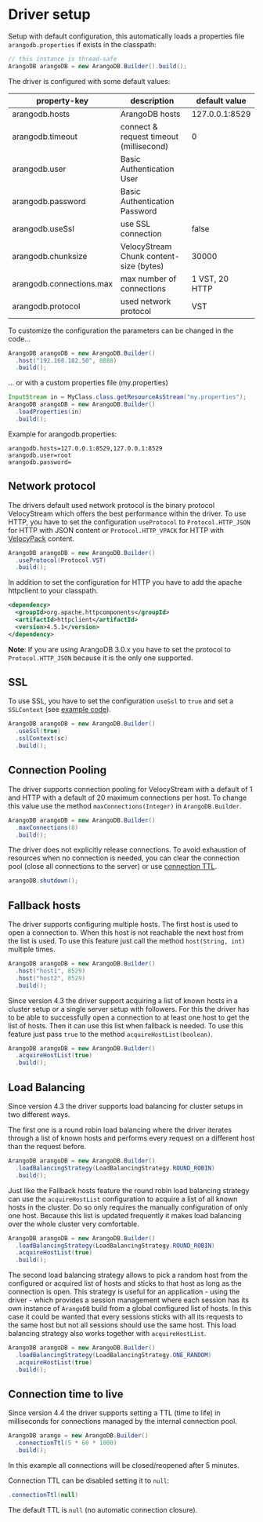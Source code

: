 <!-- don't edit here, it's from https://@github.com/arangodb/arangodb-java-driver.git / docs/Drivers/ -->
# Driver setup

Setup with default configuration, this automatically loads a properties file
`arangodb.properties` if exists in the classpath:

```Java
// this instance is thread-safe
ArangoDB arangoDB = new ArangoDB.Builder().build();
```

The driver is configured with some default values:

| property-key             | description                             | default value  |
| ------------------------ | --------------------------------------- | -------------- |
| arangodb.hosts           | ArangoDB hosts                          | 127.0.0.1:8529 |
| arangodb.timeout         | connect & request timeout (millisecond) | 0              |
| arangodb.user            | Basic Authentication User               |
| arangodb.password        | Basic Authentication Password           |
| arangodb.useSsl          | use SSL connection                      | false          |
| arangodb.chunksize       | VelocyStream Chunk content-size (bytes) | 30000          |
| arangodb.connections.max | max number of connections               | 1 VST, 20 HTTP |
| arangodb.protocol        | used network protocol                   | VST            |

To customize the configuration the parameters can be changed in the code...

```Java
ArangoDB arangoDB = new ArangoDB.Builder()
  .host("192.168.182.50", 8888)
  .build();
```

... or with a custom properties file (my.properties)

```Java
InputStream in = MyClass.class.getResourceAsStream("my.properties");
ArangoDB arangoDB = new ArangoDB.Builder()
  .loadProperties(in)
  .build();
```

Example for arangodb.properties:

```
arangodb.hosts=127.0.0.1:8529,127.0.0.1:8529
arangodb.user=root
arangodb.password=
```

## Network protocol

The drivers default used network protocol is the binary protocol VelocyStream
which offers the best performance within the driver. To use HTTP, you have to
set the configuration `useProtocol` to `Protocol.HTTP_JSON` for HTTP with JSON
content or `Protocol.HTTP_VPACK` for HTTP with
[VelocyPack](https://github.com/arangodb/velocypack/blob/master/VelocyPack.md) content.

```Java
ArangoDB arangoDB = new ArangoDB.Builder()
  .useProtocol(Protocol.VST)
  .build();
```

In addition to set the configuration for HTTP you have to add the
apache httpclient to your classpath.

```XML
<dependency>
  <groupId>org.apache.httpcomponents</groupId>
  <artifactId>httpclient</artifactId>
  <version>4.5.1</version>
</dependency>
```

**Note**: If you are using ArangoDB 3.0.x you have to set the protocol to
`Protocol.HTTP_JSON` because it is the only one supported.

## SSL

To use SSL, you have to set the configuration `useSsl` to `true` and set a `SSLContext`
(see [example code](https://github.com/arangodb/arangodb-java-driver/blob/master/src/test/java/com/arangodb/example/ssl/SslExample.java)).

```Java
ArangoDB arangoDB = new ArangoDB.Builder()
  .useSsl(true)
  .sslContext(sc)
  .build();
```

## Connection Pooling

The driver supports connection pooling for VelocyStream with a default of 1 and
HTTP with a default of 20 maximum connections per host. To change this value
use the method `maxConnections(Integer)` in `ArangoDB.Builder`.

```Java
ArangoDB arangoDB = new ArangoDB.Builder()
  .maxConnections(8)
  .build();
```

The driver does not explicitly release connections. To avoid exhaustion of
resources when no connection is needed, you can clear the connection pool
(close all connections to the server) or use [connection TTL](#connection-time-to-live).

```Java
arangoDB.shutdown();
```

## Fallback hosts

The driver supports configuring multiple hosts. The first host is used to open a
connection to. When this host is not reachable the next host from the list is used.
To use this feature just call the method `host(String, int)` multiple times.

```Java
ArangoDB arangoDB = new ArangoDB.Builder()
  .host("host1", 8529)
  .host("host2", 8529)
  .build();
```

Since version 4.3 the driver support acquiring a list of known hosts in a
cluster setup or a single server setup with followers. For this the driver has
to be able to successfully open a connection to at least one host to get the
list of hosts. Then it can use this list when fallback is needed. To use this
feature just pass `true` to the method `acquireHostList(boolean)`.

```Java
ArangoDB arangoDB = new ArangoDB.Builder()
  .acquireHostList(true)
  .build();
```

## Load Balancing

Since version 4.3 the driver supports load balancing for cluster setups in
two different ways.

The first one is a round robin load balancing where the driver iterates
through a list of known hosts and performs every request on a different
host than the request before.

```Java
ArangoDB arangoDB = new ArangoDB.Builder()
  .loadBalancingStrategy(LoadBalancingStrategy.ROUND_ROBIN)
  .build();
```

Just like the Fallback hosts feature the round robin load balancing strategy
can use the `acquireHostList` configuration to acquire a list of all known hosts
in the cluster. Do so only requires the manually configuration of only one host.
Because this list is updated frequently it makes load balancing over the whole
cluster very comfortable.

```Java
ArangoDB arangoDB = new ArangoDB.Builder()
  .loadBalancingStrategy(LoadBalancingStrategy.ROUND_ROBIN)
  .acquireHostList(true)
  .build();
```

The second load balancing strategy allows to pick a random host from the
configured or acquired list of hosts and sticks to that host as long as the
connection is open. This strategy is useful for an application - using the driver -
which provides a session management where each session has its own instance of
`ArangoDB` build from a global configured list of hosts. In this case it could
be wanted that every sessions sticks with all its requests to the same host but
not all sessions should use the same host. This load balancing strategy also
works together with `acquireHostList`.

```Java
ArangoDB arangoDB = new ArangoDB.Builder()
  .loadBalancingStrategy(LoadBalancingStrategy.ONE_RANDOM)
  .acquireHostList(true)
  .build();
```

## Connection time to live

Since version 4.4 the driver supports setting a TTL (time to life) in milliseconds
for connections managed by the internal connection pool.

```Java
ArangoDB arango = new ArangoDB.Builder()
  .connectionTtl(5 * 60 * 1000)
  .build();
```

In this example all connections will be closed/reopened after 5 minutes.

Connection TTL can be disabled setting it to `null`:

```Java
.connectionTtl(null)
```

The default TTL is `null` (no automatic connection closure).
